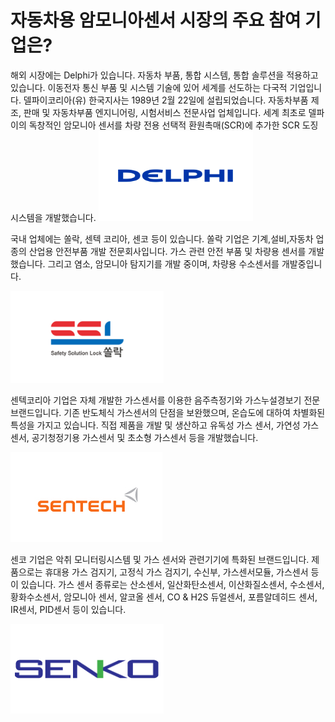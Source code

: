 # 자동차용 암모니아센서 시장의 주요 참여 기업은?

해외 시장에는 Delphi가 있습니다.
자동차 부품, 통합 시스템, 통합 솔루션을 적용하고 있습니다. 이동전자 통신 부품 및 시스템 기술에 있어 세계를 선도하는 다국적 기업입니다. 델파이코리아(유) 한국지사는 1989년 2월 22일에 설립되었습니다. 자동차부품 제조, 판매 및 자동차부품 엔지니어링, 시험서비스 전문사업 업체입니다.
세계 최초로 델파이의 독창적인 암모니아 센서를 차량 전용 선택적 환원촉매(SCR)에 추가한 SCR 도징 시스템을 개발했습니다.
![](./images/자동차용암모니아센서_Q13_1_1.PNG)

국내 업체에는 쏠락, 센텍 코리아, 센코 등이 있습니다.
쏠락 기업은 기계,설비,자동차 업종의 산업용 안전부품 개발 전문회사입니다. 가스 관련 안전 부품 및 차량용 센서를 개발했습니다. 그리고 염소, 암모니아 탐지기를 개발 중이며, 차량용 수소센서를 개발중입니다.

![](./images/자동차용암모니아센서_Q13_1_1_.PNG)

센텍코리아 기업은 자체 개발한 가스센서를 이용한 음주측정기와 가스누설경보기 전문 브랜드입니다. 기존 반도체식 가스센서의 단점을 보완했으며, 온습도에 대하여 차별화된 특성을 가지고 있습니다. 직접 제품을 개발 및 생산하고 유독성 가스 센서, 가연성 가스 센서, 공기청정기용 가스센서 및 초소형 가스센서 등을 개발했습니다.

![](./images/자동차용암모니아센서_Q13_1_1__.PNG)

센코 기업은 악취 모니터링시스템 및 가스 센서와 관련기기에 특화된 브랜드입니다. 제품으로는 휴대용 가스 검지기, 고정식 가스 검지기, 수신부, 가스센서모듈, 가스센서 등이 있습니다. 가스 센서 종류로는 산소센서, 일산화탄소센서, 이산화질소센서, 수소센서, 황화수소센서, 암모니아 센서, 알코올 센서, CO & H2S 듀얼센서, 포름알데히드 센서, IR센서, PID센서 등이 있습니다.

![](./images/자동차용암모니아센서_Q13_1_1___.PNG)
